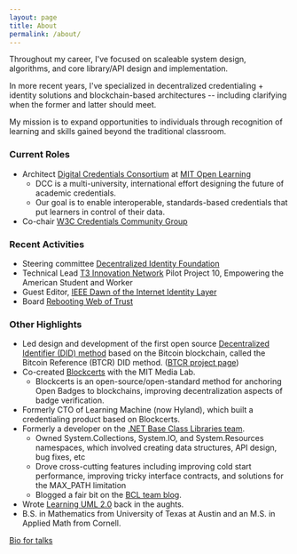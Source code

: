 ```yaml
---
layout: page
title: About
permalink: /about/
---
```


Throughout my career, I've focused on scaleable system design, algorithms, and core library/API design and implementation. 

In more recent years, I've specialized in decentralized credentialing + identity solutions and blockchain-based architectures -- including clarifying when the former and latter should meet.

My mission is to expand opportunities to individuals through recognition of learning and skills gained beyond the traditional classroom.

### Current Roles

- Architect [Digital Credentials Consortium](https://digitalcredentials.mit.edu/) at [MIT Open Learning](https://openlearning.mit.edu/)
	- DCC is a multi-university, international effort designing the future of academic credentials. 
	- Our goal is to enable interoperable, standards-based credentials that put learners in control of their data.
- Co-chair [W3C Credentials Community Group](https://www.w3.org/community/credentials/)

### Recent Activities

- Steering committee [Decentralized Identity Foundation](https://identity.foundation/)
- Technical Lead [T3 Innovation Network](https://www.uschamberfoundation.org/t3-innovation) Pilot Project 10, Empowering the American Student and Worker
- Guest Editor, [IEEE Dawn of the Internet Identity Layer](https://www.comsoc.org/publications/magazines/ieee-communications-standards-magazine/cfp/dawn-internet-identity-layer-and)
- Board [Rebooting Web of Trust](https://www.weboftrust.info/)

### Other Highlights

- Led design and development of the first open source [Decentralized Identifier (DID) method](https://www.w3.org/TR/did-core/) based on the Bitcoin blockchain, called the Bitcoin Reference (BTCR) DID method. ([BTCR project page](https://www.okimsrazor.com/project/btcr-project/))
- Co-created [Blockcerts](https://www.blockcerts.org/) with the MIT Media Lab. 
	- Blockcerts is an open-source/open-standard method for anchoring Open Badges to blockchains, improving decentralization aspects of badge verification.
- Formerly CTO of Learning Machine (now Hyland), which built a credentialing product based on Blockcerts.
- Formerly a developer on the [.NET Base Class Libraries team](https://docs.microsoft.com/en-us/dotnet/standard/framework-libraries#base-class-libraries). 
	- Owned System.Collections, System.IO, and System.Resources namespaces, which involved creating data structures, API design, bug fixes, etc
	- Drove cross-cutting features including improving cold start performance, improving tricky interface contracts, and solutions for the MAX_PATH limitation
	- Blogged a fair bit on the [BCL team blog](https://social.msdn.microsoft.com/search/en-US?rq=site%3Ablogs.msdn.microsoft.com%2Fbclteam&rn=bclteam&ral=1&query=kim%2Bhamilton&ac=4).
- Wrote [Learning UML 2.0](https://smile.amazon.com/Learning-UML-2-0-Pragmatic-Introduction-ebook/dp/B0028N4WII/ref=sr_1_2?dchild=1&keywords=learning+uml+2.0&qid=1614793107&sr=8-2) back in the aughts.
- B.S. in Mathematics from University of Texas at Austin and an M.S. in Applied Math from Cornell. 

[Bio for talks](kim_bio.txt)

